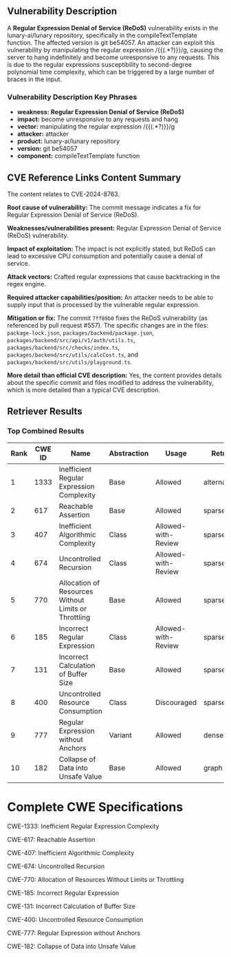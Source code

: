 ## Vulnerability Description
A **Regular Expression Denial of Service (ReDoS)** vulnerability exists in the lunary-ai/lunary repository, specifically in the compileTextTemplate function. The affected version is git be54057. An attacker can exploit this vulnerability by manipulating the regular expression /{{(.*?)}}/g, causing the server to hang indefinitely and become unresponsive to any requests. This is due to the regular expressions susceptibility to second-degree polynomial time complexity, which can be triggered by a large number of braces in the input.

### Vulnerability Description Key Phrases
- **weakness:** **Regular Expression Denial of Service (ReDoS)**
- **impact:** become unresponsive to any requests and hang
- **vector:** manipulating the regular expression /{{(.*?)}}/g
- **attacker:** attacker
- **product:** lunary-ai/lunary repository
- **version:** git be54057
- **component:** compileTextTemplate function

## CVE Reference Links Content Summary
The content relates to CVE-2024-8763.

**Root cause of vulnerability:**
The commit message indicates a fix for Regular Expression Denial of Service (ReDoS).

**Weaknesses/vulnerabilities present:**
Regular Expression Denial of Service (ReDoS) vulnerability.

**Impact of exploitation:**
The impact is not explicitly stated, but ReDoS can lead to excessive CPU consumption and potentially cause a denial of service.

**Attack vectors:**
Crafted regular expressions that cause backtracking in the regex engine.

**Required attacker capabilities/position:**
An attacker needs to be able to supply input that is processed by the vulnerable regular expression.

**Mitigation or fix:**
The commit `7ff89b0` fixes the ReDoS vulnerability (as referenced by pull request #557). The specific changes are in the files: `package-lock.json`, `packages/backend/package.json`, `packages/backend/src/api/v1/auth/utils.ts`, `packages/backend/src/checks/index.ts`, `packages/backend/src/utils/calcCost.ts`, and `packages/backend/src/utils/playground.ts`.

**More detail than official CVE description:**
Yes, the content provides details about the specific commit and files modified to address the vulnerability, which is more detailed than a typical CVE description.

## Retriever Results

### Top Combined Results

| Rank | CWE ID | Name | Abstraction | Usage  | Retrievers | Individual Scores |
|------|--------|------|-------------|-------|------------|-------------------|
| 1 | 1333 | Inefficient Regular Expression Complexity | Base | Allowed | alternate_terms | 0.800 |
| 2 | 617 | Reachable Assertion | Base | Allowed | sparse | 0.503 |
| 3 | 407 | Inefficient Algorithmic Complexity | Class | Allowed-with-Review | sparse | 0.480 |
| 4 | 674 | Uncontrolled Recursion | Class | Allowed-with-Review | sparse | 0.448 |
| 5 | 770 | Allocation of Resources Without Limits or Throttling | Base | Allowed | sparse | 0.446 |
| 6 | 185 | Incorrect Regular Expression | Class | Allowed-with-Review | sparse | 0.434 |
| 7 | 131 | Incorrect Calculation of Buffer Size | Base | Allowed | sparse | 0.426 |
| 8 | 400 | Uncontrolled Resource Consumption | Class | Discouraged | sparse | 0.426 |
| 9 | 777 | Regular Expression without Anchors | Variant | Allowed | dense | 0.500 |
| 10 | 182 | Collapse of Data into Unsafe Value | Base | Allowed | graph | 0.002 |



# Complete CWE Specifications

CWE-1333: Inefficient Regular Expression Complexity

CWE-617: Reachable Assertion

CWE-407: Inefficient Algorithmic Complexity

CWE-674: Uncontrolled Recursion

CWE-770: Allocation of Resources Without Limits or Throttling

CWE-185: Incorrect Regular Expression

CWE-131: Incorrect Calculation of Buffer Size

CWE-400: Uncontrolled Resource Consumption

CWE-777: Regular Expression without Anchors

CWE-182: Collapse of Data into Unsafe Value